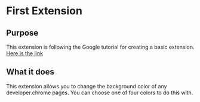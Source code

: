 # First Extension

## Purpose
This extension is following the Google tutorial for creating a basic extension.
[Here is the link](https://developer.chrome.com/extensions/getstarted)

## What it does
This extension allows you to change the background color of any developer.chrome pages.
You can choose one of four colors to do this with.